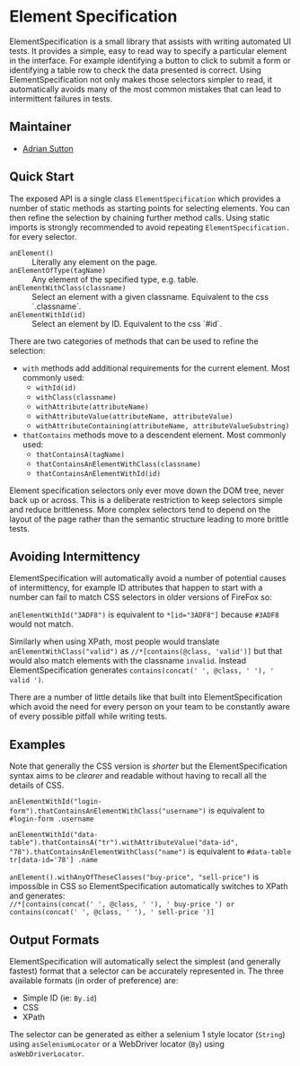 Element Specification
=====================
ElementSpecification is a small library that assists with writing automated UI tests.  It provides a simple, easy to read way to specify a particular element in the interface. For example identifying
a button to click to submit a form or identifying a table row to check the data presented is correct. Using ElementSpecification not only makes those selectors simpler to read, it automatically
avoids many of the most common mistakes that can lead to intermittent failures in tests.

## Maintainer

 * [Adrian Sutton](https://www.symphonious.net/)

## Quick Start

The exposed API is a single class `ElementSpecification` which provides a number of static methods as starting points for selecting elements. You can then refine the selection by chaining further
method calls. Using static imports is strongly recommended to avoid repeating `ElementSpecification.` for every selector.

<dl>
<dt><code>anElement()</code></dt>
<dd>Literally any element on the page.</dd>

<dt><code>anElementOfType(tagName)</code></dt>
<dd>Any element of the specified type, e.g. table.</dd>

<dt><code>anElementWithClass(classname)</code></dt>
<dd>Select an element with a given classname.  Equivalent to the css `.classname`.</dd>

<dt><code>anElementWithId(id)</code></dt>
<dd>Select an element by ID. Equivalent to the css `#id`.</dd>
</dl>


There are two categories of methods that can be used to refine the selection:

 * `with` methods add additional requirements for the current element. Most commonly used:
   * `withId(id)`
   * `withClass(classname)`
   * `withAttribute(attributeName)`
   * `withAttributeValue(attributeName, attributeValue)`
   * `withAttributeContaining(attributeName, attributeValueSubstring)`
 * `thatContains` methods move to a descendent element. Most commonly used:
   * `thatContainsA(tagName)`
   * `thatContainsAnElementWithClass(classname)`
   * `thatContainsAnElementWithId(id)`

Element specification selectors only ever move down the DOM tree, never back up or across. This is a deliberate restriction to keep selectors simple and reduce brittleness. More complex selectors
tend to depend on the layout of the page rather than the semantic structure leading to more brittle tests.

## Avoiding Intermittency

ElementSpecification will automatically avoid a number of potential causes of intermittency, for example ID attributes that happen to start with a number can fail to match CSS selectors in older
versions of FireFox so:

`anElementWithId("3ADF8")` is equivalent to `*[id="3ADF8"]` because `#3ADF8` would not match.

Similarly when using XPath, most people would translate `anElementWithClass("valid")` as `//*[contains(@class, 'valid')]` but that would also match elements with the classname `invalid`. Instead
ElementSpecification generates `contains(concat(' ', @class, ' '), ' valid ')`.

There are a number of little details like that built into ElementSpecification which avoid the need for every person on your team to be constantly aware of every possible pitfall while writing tests.

## Examples

Note that generally the CSS version is *shorter* but the ElementSpecification syntax aims to be *clearer* and readable without having to recall all the details of CSS.

`anElementWithId("login-form").thatContainsAnElementWithClass("username")`  is equivalent to `#login-form .username`

`anElementWithId("data-table").thatContainsA("tr").withAttributeValue("data-id", "78").thatContainsAnElementWithClass("name")` is equivalent to `#data-table tr[data-id='78'] .name`

`anElement().withAnyOfTheseClasses("buy-price", "sell-price")` is impossible in CSS so ElementSpecification automatically switches to XPath and generates:<br>
`//*[contains(concat(' ', @class, ' '), ' buy-price ') or contains(concat(' ', @class, ' '), ' sell-price ')]`

## Output Formats

ElementSpecification will automatically select the simplest (and generally fastest) format that a selector can be accurately represented in.
The three available formats (in order of preference) are:

 * Simple ID (ie: `By.id`)
 * CSS
 * XPath


The selector can be generated as either a selenium 1 style locator (`String`) using `asSeleniumLocator` or a WebDriver locator (`By`) using `asWebDriverLocator`.